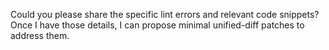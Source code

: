 Could you please share the specific lint errors and relevant code snippets? Once I have those details, I can propose minimal unified-diff patches to address them.